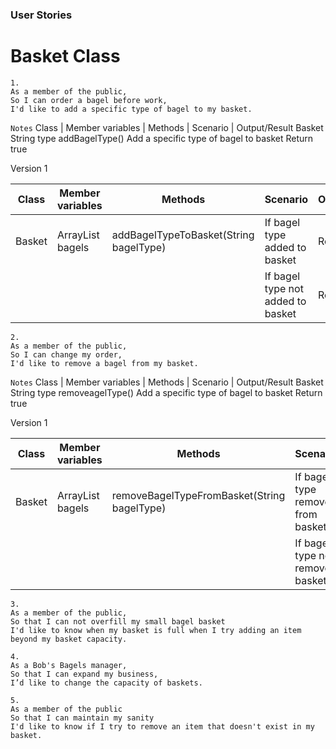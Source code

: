 ### User Stories

# Basket Class

```
1.
As a member of the public,
So I can order a bagel before work,
I'd like to add a specific type of bagel to my basket.
```

``` Notes ```
Class | Member variables | Methods | Scenario | Output/Result
Basket  String type        addBagelType()   Add a specific type of bagel to basket Return true

Version 1

| Class  | Member variables         | Methods                                | Scenario                          | Output/Result |
|--------|--------------------------|----------------------------------------|-----------------------------------|---------------|
| Basket | ArrayList<String> bagels | addBagelTypeToBasket(String bagelType) | If bagel type added to basket     | Return true   |
|        |                          |                                        | If bagel type not added to basket | Return false  |


```
2.
As a member of the public,
So I can change my order,
I'd like to remove a bagel from my basket.
```
``` Notes ```
Class | Member variables | Methods | Scenario | Output/Result
Basket  String type        removeagelType()   Add a specific type of bagel to basket Return true

Version 1

| Class  | Member variables         | Methods                                     | Scenario                          | Output/Result |
|--------|--------------------------|---------------------------------------------|-----------------------------------|---------------|
| Basket | ArrayList<String> bagels | removeBagelTypeFromBasket(String bagelType) | If bagel type removed from basket | Return true   |
|        |                          |                                             | If bagel type not removed basket  | Return false  |



```
3.
As a member of the public,
So that I can not overfill my small bagel basket
I'd like to know when my basket is full when I try adding an item beyond my basket capacity.
```

```
4.
As a Bob's Bagels manager,
So that I can expand my business,
I’d like to change the capacity of baskets.
```

```
5.
As a member of the public
So that I can maintain my sanity
I'd like to know if I try to remove an item that doesn't exist in my basket.
```